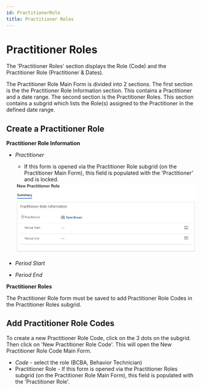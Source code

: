 ```yaml
---
id: PractitionerRole
title: Practitioner Roles
---
```

# Practitioner Roles
The 'Practitioner Roles' section displays the Role (Code) and the Practitioner Role (Practitioner & Dates). 

The Practitioner Role Main Form is divided into 2 sections. The first section is the the Practitioner Role Information section. This contains a Practitioner and a date range. The second section is the Practitioner Roles. This section contains a subgrid which lists the Role(s) assigned to the Practitioner in the defined date range.  

## Create a Practitioner Role

**Practitioner Role Information**
- *Practitioner*
  - If this form is opened via the Practitioner Role subgrid (on the Practitioner Main Form), this field is populated with the 'Practitioner' and is locked.

  <img src ="/img/practitionerRolePrepopulated.jpg" width="500"/>  
- *Period Start*
- *Period End*

**Practitioner Roles**

The Practitioner Role form must be saved to add Practitioner Role Codes in the Practitioner Roles subgrid. 

 ##  Add Practitioner Role Codes
 
 To create a new Practitioner Role Code, click on the 3 dots on the subgrid. Then click on 'New Practitioner Role Code'. This will open the New Practitioner Role Code Main Form.

 - *Code* - select the role (BCBA, Behavior Technician)
 - Practitioner Role - If this form is opened via the Practitioner Roles subgrid (on the Practitioner Role Main Form), this field is populated with the 'Practitioner Role'.
